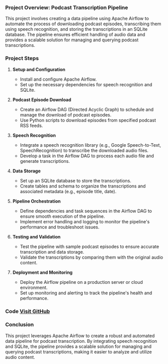 ### Project Overview: Podcast Transcription Pipeline

This project involves creating a data pipeline using Apache Airflow to automate the process of downloading podcast episodes, transcribing them using speech recognition, and storing the transcriptions in an SQLite database. The pipeline ensures efficient handling of audio data and provides a scalable solution for managing and querying podcast transcriptions.

### Project Steps

1. **Setup and Configuration**
   - Install and configure Apache Airflow.
   - Set up the necessary dependencies for speech recognition and SQLite.

2. **Podcast Episode Download**
   - Create an Airflow DAG (Directed Acyclic Graph) to schedule and manage the download of podcast episodes.
   - Use Python scripts to download episodes from specified podcast RSS feeds.

3. **Speech Recognition**
   - Integrate a speech recognition library (e.g., Google Speech-to-Text, SpeechRecognition) to transcribe the downloaded audio files.
   - Develop a task in the Airflow DAG to process each audio file and generate transcriptions.

4. **Data Storage**
   - Set up an SQLite database to store the transcriptions.
   - Create tables and schema to organize the transcriptions and associated metadata (e.g., episode title, date).

5. **Pipeline Orchestration**
   - Define dependencies and task sequences in the Airflow DAG to ensure smooth execution of the pipeline.
   - Implement error handling and logging to monitor the pipeline's performance and troubleshoot issues.

6. **Testing and Validation**
   - Test the pipeline with sample podcast episodes to ensure accurate transcription and data storage.
   - Validate the transcriptions by comparing them with the original audio content.

7. **Deployment and Monitoring**
   - Deploy the Airflow pipeline on a production server or cloud environment.
   - Set up monitoring and alerting to track the pipeline's health and performance.

### Code <a href="https://github.com/JayPurohit044/Airflow-Project" target="_blank">Visit GitHub</a>

### Conclusion

This project leverages Apache Airflow to create a robust and automated data pipeline for podcast transcription. By integrating speech recognition and SQLite, the pipeline provides a scalable solution for managing and querying podcast transcriptions, making it easier to analyze and utilize audio content.
